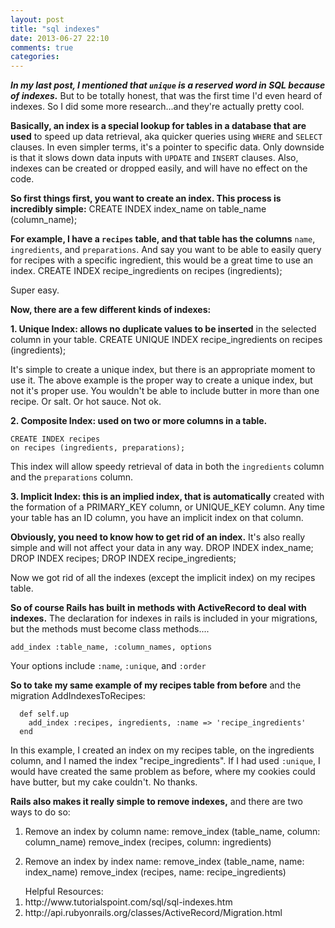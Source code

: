 ```yaml
---
layout: post
title: "sql indexes"
date: 2013-06-27 22:10
comments: true
categories: 
---
```

<script type="text/javascript">

  var _gaq = _gaq || [];
  _gaq.push(['_setAccount', 'UA-38989132-1']);
  _gaq.push(['_trackPageview']);

  (function() {
    var ga = document.createElement('script'); ga.type = 'text/javascript'; ga.async = true;
    ga.src = ('https:' == document.location.protocol ? 'https://ssl' : 'http://www') + '.google-analytics.com/ga.js';
    var s = document.getElementsByTagName('script')[0]; s.parentNode.insertBefore(ga, s);
  })();

</script>

***In my last post, I mentioned that `unique` is a reserved word in SQL because of indexes.*** But to be totally honest, that was the first time I'd even heard of indexes. So I did some more research...and they're actually pretty cool.

__Basically, an index is a special lookup for tables in a database that are used__ to speed up data retrieval, aka quicker queries using `WHERE` and `SELECT` clauses. In even simpler terms, it's a pointer to specific data. Only downside is that it slows down data inputs with `UPDATE` and `INSERT` clauses. Also, indexes can be created or dropped easily, and will have no effect on the code. 

__So first things first, you want to create an index. This process is incredibly simple:__
      CREATE INDEX index_name
      on table_name (column_name);

__For example, I have a `recipes` table, and that table has the columns__ `name`, `ingredients`, and `preparations`. And say you want to be able to easily query for recipes with a specific ingredient, this would be a great time to use an index.
      CREATE INDEX recipe_ingredients
      on recipes (ingredients);

Super easy.

__Now, there are a few different kinds of indexes:__

__1. Unique Index: allows no duplicate values to be inserted__ in the selected column in your table.
      CREATE UNIQUE INDEX recipe_ingredients
      on recipes (ingredients);

It's simple to create a unique index, but there is an appropriate moment to use it. The above example is the proper way to create a unique index, but not it's proper use. You wouldn't be able to include butter in more than one recipe. Or salt. Or hot sauce. Not ok.


__2. Composite Index: used on two or more columns in a table.__

    CREATE INDEX recipes
    on recipes (ingredients, preparations);

This index will allow speedy retrieval of data in both the `ingredients` column and the `preparations` column. 


__3. Implicit Index: this is an implied index, that is automatically__ created with the formation of a PRIMARY_KEY column, or UNIQUE_KEY column. Any time your table has an ID column, you have an implicit index on that column.

__Obviously, you need to know how to get rid of an index.__ It's also really simple and will not affect your data in any way.
      DROP INDEX index_name;
      DROP INDEX recipes;
      DROP INDEX recipe_ingredients;

Now we got rid of all the indexes (except the implicit index) on my recipes table. 


__So of course Rails has built in methods with ActiveRecord to deal with indexes.__ The declaration for indexes in rails is included in your migrations, but the methods must become class methods....

    add_index :table_name, :column_names, options

Your options include `:name`, `:unique`, and `:order`

__So to take my same example of my recipes table from before__ and the migration AddIndexesToRecipes:

      def self.up
        add_index :recipes, ingredients, :name => 'recipe_ingredients'
      end  

In this example, I created an index on my recipes table, on the ingredients column, and I named the index "recipe_ingredients". If I had used `:unique`, I would have created the same problem as before, where my cookies could have butter, but my cake couldn't. No thanks.

__Rails also makes it really simple to remove indexes,__ and there are two ways to do so:

1. Remove an index by column name:
      remove_index (table_name, column: column_name)
      remove_index (recipes, column: ingredients)


2. Remove an index by index name:
      remove_index (table_name, name: index_name)
      remove_index (recipes, name: recipe_ingredients)



<ol>Helpful Resources:
  <li>http://www.tutorialspoint.com/sql/sql-indexes.htm</li>
  <li>http://api.rubyonrails.org/classes/ActiveRecord/Migration.html</li>
</ol>